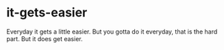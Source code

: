 # it-gets-easier
Everyday it gets a little easier. But you gotta do it everyday, that is the hard part. But it does get easier.
